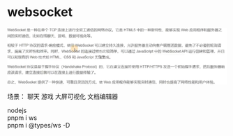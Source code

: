 # websocket
![](../../source/img/2024-05-07-22-49-28.png)

场景： 聊天 游戏 大屏可视化 文档编辑器   


nodejs  
pnpm i ws  
pnpm i @types/ws -D